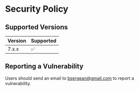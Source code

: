 # Security Policy

## Supported Versions

| Version | Supported          |
| ------- | ------------------ |
| 7.x.x   | :white_check_mark: |

## Reporting a Vulnerability

Users should send an email to bsergean@gmail.com to report a vulnerability.
